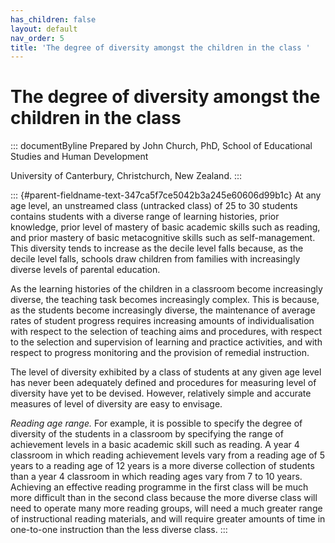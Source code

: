 ```yaml
---
has_children: false
layout: default
nav_order: 5
title: 'The degree of diversity amongst the children in the class '
---
```

# The degree of diversity amongst the children in the class 


::: documentByline
Prepared by John Church, PhD, School of Educational Studies and Human
Development

University of Canterbury, Christchurch, New Zealand.
:::

::: {#parent-fieldname-text-347ca5f7ce5042b3a245e60606d99b1c}
At any age level, an unstreamed class (untracked class) of 25 to 30
students contains students with a diverse range of learning histories,
prior knowledge, prior level of mastery of basic academic skills such as
reading, and prior mastery of basic metacognitive skills such as
self-management. This diversity tends to increase as the decile level
falls because, as the decile level falls, schools draw children from
families with increasingly diverse levels of parental education.

As the learning histories of the children in a classroom become
increasingly diverse, the teaching task becomes increasingly complex.
This is because, as the students become increasingly diverse, the
maintenance of average rates of student progress requires increasing
amounts of individualisation with respect to the selection of teaching
aims and procedures, with respect to the selection and supervision of
learning and practice activities, and with respect to progress
monitoring and the provision of remedial instruction.

The level of diversity exhibited by a class of students at any given age
level has never been adequately defined and procedures for measuring
level of diversity have yet to be devised. However, relatively simple
and accurate measures of level of diversity are easy to envisage.

*Reading age range.* For example, it is possible to specify the degree
of diversity of the students in a classroom by specifying the range of
achievement levels in a basic academic skill such as reading. A year 4
classroom in which reading achievement levels vary from a reading age of
5 years to a reading age of 12 years is a more diverse collection of
students than a year 4 classroom in which reading ages vary from 7 to 10
years. Achieving an effective reading programme in the first class will
be much more difficult than in the second class because the more diverse
class will need to operate many more reading groups, will need a much
greater range of instructional reading materials, and will require
greater amounts of time in one-to-one instruction than the less diverse
class.
:::
